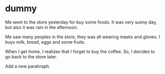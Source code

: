 # dummy

Me went to the store yesterday for buy some foods.
It was very sunny day, but also it was rain in the afternoon.

Me saw many peoples in the store, they was all wearing masks and gloves.
I buys milk, bread, eggs and some fruits.

When I get home, I realizes that I forget to buy the coffee.
So, I decides to go back to the store later.

Add a new parahraph.
